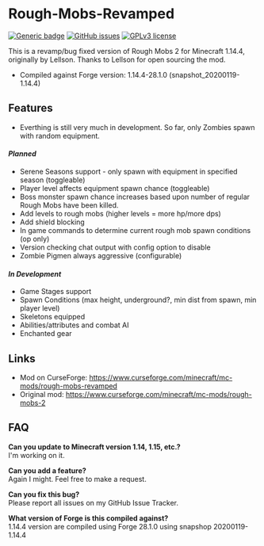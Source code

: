 # Rough-Mobs-Revamped
[![Generic badge](https://img.shields.io/badge/version-1.14.4-orange.svg)](https://shields.io/) 
[![GitHub issues](https://img.shields.io/github/issues/p1ut0nium-git/Rough-Mobs-Revamped)](https://github.com/p1ut0nium-git/Rough-Mobs-Revamped/issues/) 
[![GPLv3 license](https://img.shields.io/badge/License-GPLv3-blue.svg)](http://perso.crans.org/besson/LICENSE.html)  

This is a revamp/bug fixed version of Rough Mobs 2 for Minecraft 1.14.4, originally by Lellson. Thanks to Lellson for open sourcing the mod.

* Compiled against Forge version: 1.14.4-28.1.0 (snapshot_20200119-1.14.4)

## Features

* Everthing is still very much in development. So far, only Zombies spawn with random equipment.

#### _Planned_

* Serene Seasons support - only spawn with equipment in specified season (toggleable)
* Player level affects equipment spawn chance (toggleable)
* Boss monster spawn chance increases based upon number of regular Rough Mobs have been killed.
* Add levels to rough mobs (higher levels = more hp/more dps)
* Add shield blocking
* In game commands to determine current rough mob spawn conditions (op only)
* Version checking chat output with config option to disable
* Zombie Pigmen always aggressive (configurable)

#### _In Development_

* Game Stages support
* Spawn Conditions (max height, underground?, min dist from spawn, min player level)
* Skeletons equipped
* Abilities/attributes and combat AI
* Enchanted gear

## Links

* Mod on CurseForge: https://www.curseforge.com/minecraft/mc-mods/rough-mobs-revamped
* Original mod: https://www.curseforge.com/minecraft/mc-mods/rough-mobs-2

## FAQ

**Can you update to Minecraft version 1.14, 1.15, etc.?**  
I'm working on it.

**Can you add a feature?**  
Again I might. Feel free to make a request.  

**Can you fix this bug?**  
Please report all issues on my GitHub Issue Tracker.  

**What version of Forge is this compiled against?**  
1.14.4 version are compiled using Forge 28.1.0 using snapshop 20200119-1.14.4

